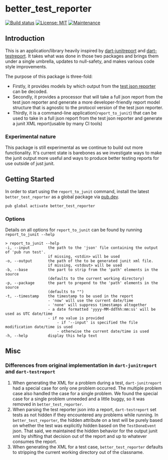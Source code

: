 # better_test_reporter

[![Build status](https://github.com/Betterment/better_test_reporter/actions/workflows/ci.yml/badge.svg?branch=main)](https://github.com/Betterment/better_test_reporter/actions/workflows/ci.yml?query=branch%3Amain)
[![License: MIT](https://img.shields.io/badge/License-MIT-yellow.svg)](https://opensource.org/licenses/MIT)
[![Maintenance](https://img.shields.io/badge/Maintained%3F-yes-green.svg)](https://GitHub.com/Betterment/better_test_reporter/pulse)

## Introduction

This is an application/library heavily inspired by
[dart-junitreport](https://github.com/TOPdesk/dart-junitreport) and
[dart-testreport](https://github.com/TOPdesk/dart-testreport). It takes what was
done in those two packages and brings them under a single umbrella, updates to
null-safety, and makes various code style improvements.

The purpose of this package is three-fold:

- Firstly, it provides models by which output from the [test json
  reporter](https://github.com/dart-lang/test/blob/master/pkgs/test/doc/json_reporter.md)
  can be decoded.
- Secondly, it provides a processor that will take a full json
  report from the test json reporter and generate a more developer-friendly report
  model structure that is agnostic to the protocol version of the test json
  reporter.
- Thirdly, it is a command-line application(`report_to_junit`) that
  can be used to take in a full json report from the test json reporter and
  generate a junit XML report(usable by many CI tools)

### Experimental nature

This package is still experimental as we continue to build out more functionality. It's current state is barebones as we investigate ways to make the junit output more useful and ways to produce better testing reports for use outside of just junit.

## Getting Started

In order to start using the `report_to_junit` command, install the latest
`better_test_reporter` as a global package via [pub.dev](https://pub.dev).

```bash
pub global activate better_test_reporter
```

### Options

Details on all options for `report_to_junit` can be found by running `report_to_junit --help`

```
> report_to_junit --help
-i, --input        the path to the 'json' file containing the output of 'pub run test'.
                   if missing, <stdin> will be used
-o, --output       the path of the to be generated junit xml file.
                   if missing, <stdout> will be used
-b, --base         the part to strip from the 'path' elements in the source
                   (defaults to the current working directory)
-p, --package      the part to prepend to the 'path' elements in the source
                   (defaults to "")
-t, --timestamp    the timestamp to be used in the report
                   - 'now' will use the current date/time
                   - 'none' will suppress timestamps altogether
                   - a date formatted 'yyyy-MM-ddThh:mm:ss' will be used as UTC date/time
                   - if no value is provided
                       - if '--input' is specified the file modification date/time is used
                       - otherwise the current date/time is used
-h, --help         display this help text
```

## Misc

### Differences from original implementation in `dart-junitreport` and `dart-testreport`

1. When generating the XML for a problem during a test, `dart-junitreport` had a
   special case for only one problem occurred. The multiple problem case also
   handled the case for a single problem. We found the special case for a single
   problem unneeded and a little buggy, so it was removed in
   `better_test_reporter`.
2. When parsing the test reporter json into a report,
   `dart-testreport` set tests as not hidden if they encountered any problems while
   running. In `better_test_reporter`, the hidden attribute on a test will be
   purely based on whether the test was explicitly hidden based on the
   `TestDoneEvent` json. That said, we maintained the hidden behavior for the
   output junit xml by shifting that decision out of the report and up to whatever
   consumes the report.
3. When generating the XML for a test case, `better_test_reporter` defaults to
   stripping the current working directory out of the classname.
